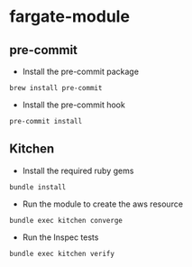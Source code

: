 # fargate-module

## pre-commit

* Install the pre-commit package

``` 
brew install pre-commit
```

* Install the pre-commit hook 

```
pre-commit install
```

## Kitchen

* Install the required ruby gems

```
bundle install
```
* Run the module to create the aws resource

```
bundle exec kitchen converge
```
* Run the Inspec tests

```
bundle exec kitchen verify
```

